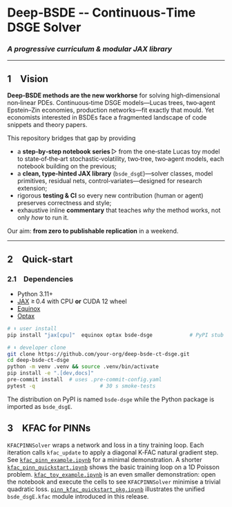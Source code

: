 # Deep‑BSDE ‑‑ Continuous‑Time DSGE Solver
### *A progressive curriculum & modular JAX library*

---

## 1 Vision

**Deep‑BSDE methods are the new workhorse** for solving high‑dimensional
non‑linear PDEs.  Continuous‑time DSGE models—Lucas trees, two‑agent
Epstein–Zin economies, production networks—fit exactly that mould.  Yet
economists interested in BSDEs face a fragmented landscape of code
snippets and theory papers.

This repository bridges that gap by providing

* a **step‑by‑step notebook series** ▷ from the one‑state Lucas toy model
  to state‑of‑the‑art stochastic‑volatility, two‑tree, two‑agent models,
  each notebook building on the previous;
* a **clean, type‑hinted JAX library** (`bsde_dsgE`)—solver classes,
  model primitives, residual nets, control‑variates—designed for
  research extension;
* rigorous **testing & CI** so every new contribution (human or agent)
  preserves correctness and style;
* exhaustive inline **commentary** that teaches *why* the method works,
  not only *how* to run it.

Our aim: **from zero to publishable replication** in a weekend.

---

## 2 Quick‑start

### 2.1 Dependencies

* Python 3.11+
* [JAX](https://github.com/google/jax) ≥ 0.4 with CPU **or** CUDA 12 wheel
* [Equinox](https://github.com/patrick-kidger/equinox)
* [Optax](https://github.com/deepmind/optax)

```bash
# ⬇️ user install
pip install "jax[cpu]"  equinox optax bsde-dsge            # PyPI stub

# ⬇️ developer clone
git clone https://github.com/your‑org/deep‑bsde‑ct‑dsge.git
cd deep‑bsde‑ct‑dsge
python -m venv .venv && source .venv/bin/activate
pip install -e ".[dev,docs]"
pre-commit install  # uses .pre-commit-config.yaml
pytest -q                     # 30 s smoke‑tests
```

The distribution on PyPI is named ``bsde-dsge`` while the Python package is
imported as ``bsde_dsgE``.

## 3 KFAC for PINNs

`KFACPINNSolver` wraps a network and loss in a tiny training loop. Each
iteration calls `kfac_update` to apply a diagonal K‑FAC natural
gradient step. See
[`kfac_pinn_example.ipynb`](notebooks/kfac_pinn_example.ipynb) for a
minimal demonstration. A shorter
[`kfac_pinn_quickstart.ipynb`](notebooks/kfac_pinn_quickstart.ipynb)
shows the basic training loop on a 1D Poisson problem.
[`kfac_toy_example.ipynb`](notebooks/kfac_toy_example.ipynb) is an even
smaller demonstration: open the notebook and execute the cells to see
`KFACPINNSolver` minimise a trivial quadratic loss.
[`pinn_kfac_quickstart_pkg.ipynb`](notebooks/pinn_kfac_quickstart_pkg.ipynb)
illustrates the unified `bsde_dsgE.kfac` module introduced in this release.
